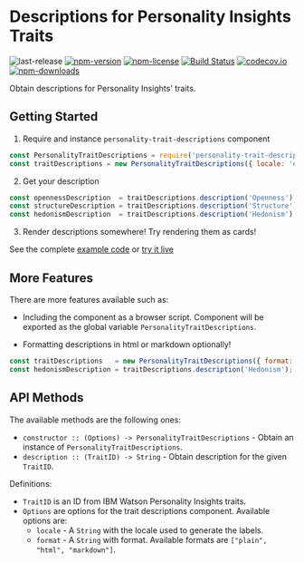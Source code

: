 # Descriptions for Personality Insights Traits
![last-release](https://img.shields.io/github/tag/personality-insights/trait-descriptions.svg)
[![npm-version](https://img.shields.io/npm/v/personality-trait-descriptions.svg)](https://www.npmjs.com/package/personality-trait-descriptions)
[![npm-license](https://img.shields.io/npm/l/personality-trait-descriptions.svg)](https://www.npmjs.com/package/personality-trait-descriptions)
[![Build Status](https://travis-ci.org/personality-insights/trait-descriptions.svg?branch=master)](https://travis-ci.org/personality-insights/trait-descriptions)
[![codecov.io](https://codecov.io/github/personality-insights/trait-descriptions/coverage.svg?branch=master)](https://codecov.io/github/personality-insights/trait-descriptions?branch=master)
[![npm-downloads](https://img.shields.io/npm/dm/personality-trait-descriptions.svg)](https://www.npmjs.com/package/personality-trait-descriptions)

Obtain descriptions for Personality Insights' traits.

## Getting Started

1. Require and instance `personality-trait-descriptions` component

  ```JavaScript
  const PersonalityTraitDescriptions = require('personality-trait-descriptions');
  const traitDescriptions = new PersonalityTraitDescriptions({ locale: 'es' });
  ```

2. Get your description

  ```JavaScript
  const opennessDescription  = traitDescriptions.description('Openness');
  const structureDescription = traitDescriptions.description('Structure');
  const hedonismDescription  = traitDescriptions.description('Hedonism');
  ```

3. Render descriptions somewhere! Try rendering them as cards!

See the complete [example code][example_code] or [try it live][live_example]

## More Features

There are more features available such as:

- Including the component as a browser script. Component will be exported as the
global variable `PersonalityTraitDescriptions`.

- Formatting descriptions in html or markdown optionally!
```JavaScript
const traitDescriptions   = new PersonalityTraitDescriptions({ format:'html' });
const hedonismDescription = traitDescriptions.description('Hedonism');
```

## API Methods

The available methods are the following ones:
  - `constructor :: (Options) -> PersonalityTraitDescriptions` - Obtain an instance of `PersonalityTraitDescriptions`.
  - `description :: (TraitID) -> String` - Obtain description for the given `TraitID`.

Definitions:
 - `TraitID` is an ID from IBM Watson Personality Insights traits.
 - `Options` are options for the trait descriptions component. Available options are:
   - `locale` - A `String` with the locale used to generate the labels.
   - `format` - A `String` with format. Available formats are `["plain", "html", "markdown"]`.

 [example_code]: https://github.com/personality-insights/trait-descriptions/blob/master/examples/example.html
 [live_example]: https://rawgit.com/personality-insights/trait-descriptions/master/examples/example.html
